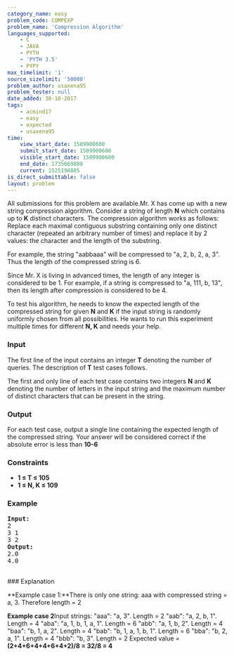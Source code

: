 ```yaml
---
category_name: easy
problem_code: COMPEXP
problem_name: 'Compression Algorithm'
languages_supported:
    - C
    - JAVA
    - PYTH
    - 'PYTH 3.5'
    - PYPY
max_timelimit: '1'
source_sizelimit: '50000'
problem_author: usaxena95
problem_tester: null
date_added: 30-10-2017
tags:
    - acmind17
    - easy
    - expected
    - usaxena95
time:
    view_start_date: 1509900600
    submit_start_date: 1509900600
    visible_start_date: 1509900600
    end_date: 1735669800
    current: 1525198885
is_direct_submittable: false
layout: problem
---
```

All submissions for this problem are available.Mr. X has come up with a new string compression algorithm. Consider a string of length **N** which contains up to **K** distinct characters. The compression algorithm works as follows: Replace each maximal contiguous substring containing only one distinct character (repeated an arbitrary number of times) and replace it by 2 values: the character and the length of the substring.

For example, the string "aabbaaa" will be compressed to "a, 2, b, 2, a, 3". Thus the length of the compressed string is 6.

Since Mr. X is living in advanced times, the length of any integer is considered to be 1. For example, if a string is compressed to "a, 111, b, 13", then its length after compression is considered to be 4.

To test his algorithm, he needs to know the expected length of the compressed string for given **N** and **K** if the input string is randomly uniformly chosen from all possibilities. He wants to run this experiment multiple times for different **N, K** and needs your help.

### Input

The first line of the input contains an integer **T** denoting the number of queries. The description of **T** test cases follows.

The first and only line of each test case contains two integers **N** and **K** denoting the number of letters in the input string and the maximum number of distinct characters that can be present in the string.

### Output

 For each test case, output a single line containing the expected length of the compressed string. Your answer will be considered correct if the absolute error is less than **10-6**

### Constraints

- **1 ≤ T ≤ 105**
- **1 ≤ N, K ≤ 109**

### Example

<pre><b>Input:</b>
2
3 1
3 2
<b>Output:</b>
2.0
4.0

</pre>### Explanation

**Example case 1:**There is only one string: aaa with compressed string = a, 3. Therefore length = 2

**Example case 2**Input strings:
"aaa": "a, 3". Length = 2
"aab": "a, 2, b, 1". Length = 4 
"aba": "a, 1, b, 1, a, 1". Length = 6
"abb": "a, 1, b, 2". Length = 4
"baa": "b, 1, a, 2". Length = 4
"bab": "b, 1, a, 1, b, 1". Length = 6
"bba": "b, 2, a, 1". Length = 4
"bbb": "b, 3". Length = 2
Expected value = **(2+4+6+4+4+6+4+2)/8 = 32/8 = 4**
